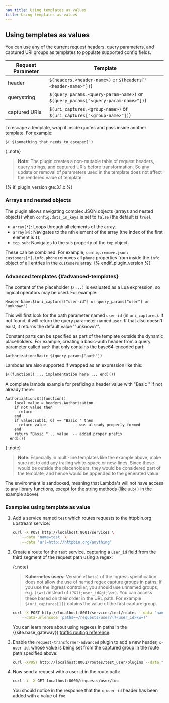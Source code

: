 ```yaml
---
nav_title: Using templates as values
title: Using templates as values
---
```


## Using templates as values

You can use any of the current request headers, query parameters, and captured
URI groups as templates to populate supported config fields.

| Request Parameter | Template
| ------------- | -----------
| header        | `$(headers.<header-name>)` or `$(headers["<header-name>"])`)
| querystring   | `$(query_params.<query-param-name>)` or `$(query_params["<query-param-name>"])`)
| captured URIs | `$(uri_captures.<group-name>)` or `$(uri_captures["<group-name>"])`)

To escape a template, wrap it inside quotes and pass inside another template.
For example:

```
$('$(something_that_needs_to_escaped)')
```

{:.note}
> **Note**: The plugin creates a non-mutable table of request headers,
query strings, and captured URIs before transformation. So any update or removal
 of parameters used in the template does not affect the rendered value of template.

{% if_plugin_version gte:3.1.x %}
### Arrays and nested objects

The plugin allows navigating complex JSON objects (arrays and nested objects)
when `config.dots_in_keys` is set to `false` (the default is `true`).

- `array[*]`: Loops through all elements of the array.
- `array[N]`: Navigates to the nth element of the array (the index of the first element is `1`).
- `top.sub`: Navigates to the `sub` property of the `top` object.

These can be combined. For example, `config.remove.json: customers[*].info.phone` removes
all `phone` properties from inside the `info` object of all entries in the `customers` array.
{% endif_plugin_version %}

### Advanced templates {#advanced-templates}

The content of the placeholder `$(...)` is evaluated as a Lua expression, so
logical operators may be used. For example:

    Header-Name:$(uri_captures["user-id"] or query_params["user"] or "unknown")

This will first look for the path parameter named `user-id` (in `uri_captures`). If not found, it will
return the query parameter named `user`. If that also doesn't exist, it returns the default
value '"unknown"'.

Constant parts can be specified as part of the template outside the dynamic
placeholders. For example, creating a basic-auth header from a query parameter
called `auth` that only contains the base64-encoded part:

    Authorization:Basic $(query_params["auth"])

Lambdas are also supported if wrapped as an expression like this:

    $((function() ... implementation here ... end)())

A complete lambda example for prefixing a header value with "Basic " if not
already there:

    Authorization:$((function()
        local value = headers.Authorization
        if not value then
          return
        end
        if value:sub(1, 6) == "Basic " then
          return value            -- was already properly formed
        end
        return "Basic " .. value  -- added proper prefix
      end)())

{:.note}
> **Note**: Especially in multi-line templates like the example above, make sure not
to add any trailing white-space or new-lines. Since these would be outside the
placeholders, they would be considered part of the template, and hence would be
appended to the generated value.

The environment is sandboxed, meaning that Lambda's will not have access to any
library functions, except for the string methods (like `sub()` in the example
above).

### Examples using template as value

1. Add a service named `test` which routes requests to the httpbin.org upstream service:

    ```bash
    curl -X POST http://localhost:8001/services \
        --data 'name=test' \
        --data 'url=http://httpbin.org/anything'
    ```

2. Create a route for the `test` service, capturing a `user_id` field from the 
third segment of the request path using a regex:

    {:.note}
    > **Kubernetes users:** Version `v1beta1` of the Ingress
      specification does not allow the use of named regex capture groups in paths.
      If you use the ingress controller, you should use unnamed groups, e.g.
      `(\w+)/`instead of `(?&lt;user_id&gt;\w+)`. You can access
      these based on their order in the URL path. For example `$(uri_captures[1])`
      obtains the value of the first capture group.

    ```bash
    curl -X POST http://localhost:8001/services/test/routes --data "name=test_user" \
        --data-urlencode 'paths=~/requests/user/(?<user_id>\w+)'
    ```

    You can learn more about using regexes in paths in the {{site.base_gateway}} 
    [traffic routing reference](/gateway/latest/how-kong-works/routing-traffic/#using-regex-in-paths).

3. Enable the `request-transformer-advanced` plugin to add a new header, `x-user-id`,
whose value is being set from the captured group in the route path specified above:

    ```bash
    curl -XPOST http://localhost:8001/routes/test_user/plugins --data "name=request-transformer-advanced" --data "config.add.headers=x-user-id:\$(uri_captures['user_id'])"
    ```

4. Now send a request with a user id in the route path:

    ```bash
    curl -i -X GET localhost:8000/requests/user/foo
    ```

    You should notice in the response that the `x-user-id` header has been added with a value of `foo`.
